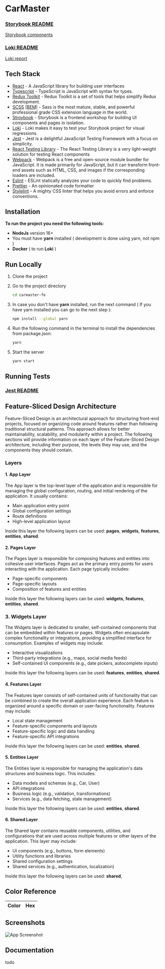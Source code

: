 # CarMaster

### [Storybook README](./config/storybook/STORYBOOK.md)
[Storybook components](https://gotcadumitru.github.io/mycar-fe/storybook)

### [Loki README](./.loki/LOKI.md)
[Loki report](https://gotcadumitru.github.io/mycar-fe/loki/report.html)

## Tech Stack

- [React](https://reactjs.org/) - A JavaScript library for building user interfaces
- [Typescript](https://www.typescriptlang.org/) - TypeScript is JavaScript with syntax for types.
- [Redux Toolkit](https://redux-toolkit.js.org/) - Redux Toolkit is a set of tools that helps simplify Redux
  development.
- [SCSS](https://sass-lang.com/) [(BEM)](https://en.bem.info/methodology/) - Sass is the most mature, stable, and
  powerful professional grade CSS extension language in the world.
- [Stroybook](https://storybook.js.org/) - Storybook is a frontend workshop for building UI components and pages in
  isolation.
- [Loki](https://loki.js.org/) - Loki makes it easy to test your Storybook project for visual regressions.
- [Jest](https://jestjs.io/) - Jest is a delightful JavaScript Testing Framework with a focus on simplicity.
- [React Testing Library](https://testing-library.com/docs/react-testing-library/intro/) - The React Testing Library is
  a very light-weight solution for testing React components
- [Webpack](https://webpack.js.org/) - Webpack is a free and open-source module bundler for JavaScript. It is made
  primarily for JavaScript, but it can transform front-end assets such as HTML, CSS, and images if the corresponding
  loaders are included.
- [Eslint](https://eslint.org/) - ESLint statically analyzes your code to quickly find problems.
- [Prettier](https://prettier.io/) - An opinionated code formatter
- [Stylelint](https://stylelint.io/) - A mighty CSS linter that helps you avoid errors and enforce conventions.

## Installation

**To run the project you need the following tools:**

- **NodeJs** version 16+
- You must have **yarn** installed ( development is done using yarn, not npm )
- **Docker** ( to run **Loki** )

## Run Locally

1. Clone the project
2. Go to the project directory

    ```bash
    cd carmaster-fe
    ```

3. In case you don't have **yarn** installed, run the next command ( If you have yarn installed you can go to the next
   step ):
    ```bash
    npm install --global yarn 
    ```

4. Run the following command in the terminal to install the dependencies from package.json:

    ```bash
    yarn
    ```

5. Start the server

    ```bash
    yarn start
    ```

## Running Tests

### [Jest README](./config/jest/JEST.md)


## Feature-Sliced Design Architecture

Feature-Sliced Design is an architectural approach for structuring front-end projects, focused on organizing code around
features rather than following traditional structural patterns. This approach allows for better maintainability,
scalability, and modularity within a project. The following sections will provide information on each layer of the
Feature-Sliced Design architecture, including their purpose, the levels they may use, and the components they should
contain.

### Layers

#### 1. App Layer

The App layer is the top-level layer of the application and is responsible for managing the global configuration,
routing, and initial rendering of the application. It usually contains:

* Main application entry point
* Global configuration settings
* Route definitions
* High-level application layout

Inside this layer the following layers can be used: **pages**, **widgets**, **features**, **entities**, **shared**.

#### 2. Pages Layer

The Pages layer is responsible for composing features and entities into cohesive user interfaces. Pages act as the
primary entry points for users interacting with the application. Each page typically includes:

* Page-specific components
* Page-specific layouts
* Composition of features and entities

Inside this layer the following layers can be used: **widgets**, **features**, **entities**, **shared**.

### 3. Widgets Layer

The Widgets layer is dedicated to smaller, self-contained components that can be embedded within features or pages.
Widgets often encapsulate complex functionality or integrations, providing a simplified interface for consumption.
Examples of widgets may include:

* Interactive visualizations
* Third-party integrations (e.g., maps, social media feeds)
* Self-contained UI components (e.g., date pickers, autocomplete inputs)

Inside this layer the following layers can be used: **features**, **entities**, **shared**.

#### 4. Features Layer

The Features layer consists of self-contained units of functionality that can be combined to create the overall
application experience. Each feature is organized around a specific domain or user-facing functionality. Features may
include:

* Local state management
* Feature-specific components and layouts
* Feature-specific logic and data handling
* Feature-specific API integrations

Inside this layer the following layers can be used: **entities**, **shared**.

#### 5. Entities Layer

The Entities layer is responsible for managing the application's data structures and business logic. This includes:

* Data models and schemas (e.g., Car, User)
* API integrations
* Business logic (e.g., validation, transformations)
* Services (e.g., data fetching, state management)

Inside this layer the following layers can be used: **entities**, **shared**.

#### 6. Shared Layer

The Shared layer contains reusable components, utilities, and configurations that are used across multiple features or
other layers of the application. This layer may include:

* UI components (e.g., buttons, form elements)
* Utility functions and libraries
* Shared configuration settings
* Shared services (e.g., authentication, localization)

Inside this layer the following layers can be used: **shared**,

## Color Reference

| Color | Hex |
|-------|-----|

## Screenshots

![App Screenshot](./.loki/reference/chrome_iphonex_pages_PanelPage_PRIMARY.png)

## Documentation

todo